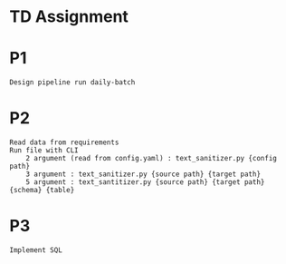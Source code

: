# TD Assignment
# P1
    Design pipeline run daily-batch
# P2
    Read data from requirements
    Run file with CLI
        2 argument (read from config.yaml) : text_sanitizer.py {config path}
        3 argument : text_sanitizer.py {source path} {target path}
        5 argument : text_santitizer.py {source path} {target path} {schema} {table}
        
# P3
    Implement SQL
